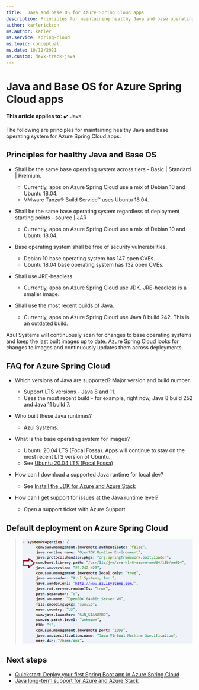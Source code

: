 ```yaml
---
title:  Java and base OS for Azure Spring Cloud apps
description: Principles for maintaining healthy Java and base operating system for Azure Spring Cloud apps
author: karlerickson
ms.author: karler
ms.service: spring-cloud
ms.topic: conceptual
ms.date: 10/12/2021
ms.custom: devx-track-java
---
```


# Java and Base OS for Azure Spring Cloud apps

**This article applies to:** ✔️ Java

The following are principles for maintaining healthy Java and base operating system for Azure Spring Cloud apps.

## Principles for healthy Java and Base OS

* Shall be the same base operating system across tiers - Basic | Standard | Premium.

  * Currently, apps on Azure Spring Cloud use a mix of Debian 10 and Ubuntu 18.04.
  * VMware Tanzu® Build Service™ uses Ubuntu 18.04.

* Shall be the same base operating system regardless of deployment starting points - source | JAR

  * Currently, apps on Azure Spring Cloud use a mix of Debian 10 and Ubuntu 18.04.

* Base operating system shall be free of security vulnerabilities.

  * Debian 10 base operating system has 147 open CVEs.
  * Ubuntu 18.04 base operating system has 132 open CVEs.

* Shall use JRE-headless.

  * Currently, apps on Azure Spring Cloud use JDK. JRE-headless is a smaller image.

* Shall use the most recent builds of Java.

  * Currently, apps on Azure Spring Cloud use Java 8 build 242. This is an outdated build.

Azul Systems will continuously scan for changes to base operating systems and keep the last built images up to date. Azure Spring Cloud looks for changes to images and continuously updates them across deployments.

## FAQ for Azure Spring Cloud

* Which versions of Java are supported? Major version and build number.

  * Support LTS versions - Java 8 and 11.
  * Uses the most recent build - for example, right now, Java 8 build 252 and Java 11 build 7.

* Who built these Java runtimes?

  * Azul Systems.

* What is the base operating system for images?

  * Ubuntu 20.04 LTS (Focal Fossa). Apps will continue to stay on the most recent LTS version of Ubuntu.
  * See [Ubuntu 20.04 LTS (Focal Fossa)](http://releases.ubuntu.com/focal/)

* How can I download a supported Java runtime for local dev?

  * See [Install the JDK for Azure and Azure Stack](/azure/developer/java/fundamentals/java-jdk-install)

* How can I get support for issues at the Java runtime level?

  * Open a support ticket with Azure Support.

## Default deployment on Azure Spring Cloud

> ![Default deployment](media/spring-cloud-principles/spring-cloud-default-deployment.png)

## Next steps

* [Quickstart: Deploy your first Spring Boot app in Azure Spring Cloud](./quickstart.md)
* [Java long-term support for Azure and Azure Stack](/azure/developer/java/fundamentals/java-support-on-azure)
